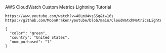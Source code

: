 
AWS CloudWatch Custom Metrics Lightning Tutorial
```
https://www.youtube.com/watch?v=40LmU4vsSSg&t=16s
https://github.com/MoonKraken/youtube/blob/main/CloudWatchMetricsLightningTutorial/cw_lightning_tutorial.py
```

```
{
  "color": "green",
  "country": "United States",
  "num_purhased": "1"
}
```

